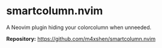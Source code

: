 # smartcolumn.nvim

A Neovim plugin hiding your colorcolumn when unneeded.

**Repository:** <https://github.com/m4xshen/smartcolumn.nvim>
